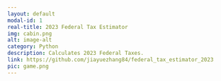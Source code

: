 ```yaml
---
layout: default
modal-id: 1
real-title: 2023 Federal Tax Estimator
img: cabin.png
alt: image-alt
category: Python
description: Calculates 2023 Federal Taxes.
link: https://github.com/jiayuezhang84/federal_tax_estimator_2023
pic: game.png
---
```



